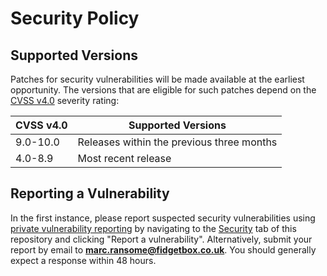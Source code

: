 # Security Policy

## Supported Versions

Patches for security vulnerabilities will be made available at the earliest opportunity. The versions that are eligible for such patches depend on the [CVSS v4.0](https://www.first.org/cvss/v4-0/) severity rating:

| CVSS v4.0 | Supported Versions                        |
| --------- | ----------------------------------------- |
| 9.0-10.0  | Releases within the previous three months |
| 4.0-8.9   | Most recent release                       |

## Reporting a Vulnerability

In the first instance, please report suspected security vulnerabilities using [private vulnerability reporting](https://docs.github.com/en/code-security/security-advisories/guidance-on-reporting-and-writing-information-about-vulnerabilities/privately-reporting-a-security-vulnerability#privately-reporting-a-security-vulnerability) by navigating to the [Security](https://github.com/marcransome/pond/security) tab of this repository and clicking "Report a vulnerability". Alternatively, submit your report by email to **[marc.ransome@fidgetbox.co.uk](mailto:marc.ransome@fidgetbox.co.uk)**. You should generally expect a response within 48 hours.
